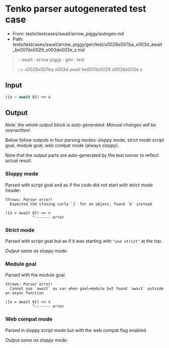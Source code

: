 # Tenko parser autogenerated test case

- From: tests/testcases/await/arrow_piggy/autogen.md
- Path: tests/testcases/await/arrow_piggy/gen/test/x0028x007ba_x003d_await_bx007dx0029_x003dx003e_x.md

> :: await : arrow piggy : gen : test
>
> ::> x0028x007ba x003d await bx007dx0029 x003dx003e x

## Input


`````js
({a = await b}) => x
`````

## Output

_Note: the whole output block is auto-generated. Manual changes will be overwritten!_

Below follow outputs in four parsing modes: sloppy mode, strict mode script goal, module goal, web compat mode (always sloppy).

Note that the output parts are auto-generated by the test runner to reflect actual result.

### Sloppy mode

Parsed with script goal and as if the code did not start with strict mode header.

`````
throws: Parser error!
  Expected the closing curly `}` for an object, found `b` instead

({a = await b}) => x
            ^------- error
`````

### Strict mode

Parsed with script goal but as if it was starting with `"use strict"` at the top.

_Output same as sloppy mode._

### Module goal

Parsed with the module goal.

`````
throws: Parser error!
  Cannot use `await` as var when goal=module but found `await` outside an async function

({a = await b}) => x
            ^------- error
`````


### Web compat mode

Parsed in sloppy script mode but with the web compat flag enabled.

_Output same as sloppy mode._
